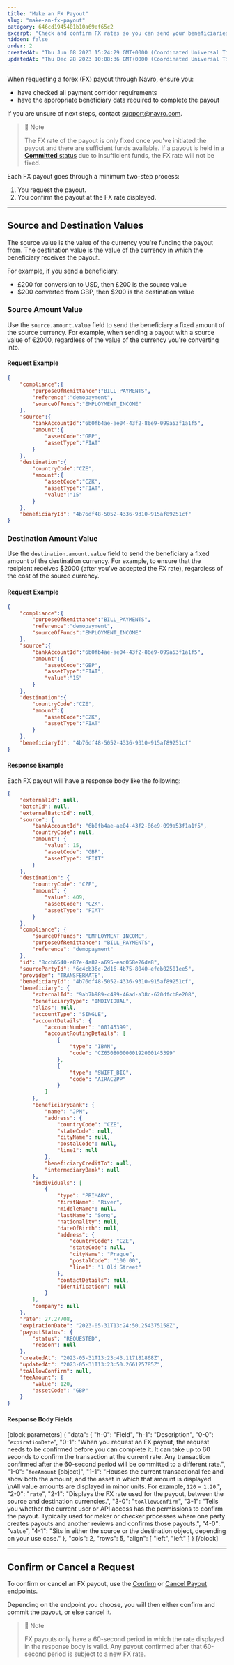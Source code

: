```yaml
---
title: "Make an FX Payout"
slug: "make-an-fx-payout"
category: 646cd1945401b10a69ef65c2
excerpt: "Check and confirm FX rates so you can send your beneficiaries fixed amounts."
hidden: false
order: 2
createdAt: "Thu Jun 08 2023 15:24:29 GMT+0000 (Coordinated Universal Time)"
updatedAt: "Thu Dec 28 2023 10:08:36 GMT+0000 (Coordinated Universal Time)"
---
```

When requesting a forex (FX) payout through Navro, ensure you:

- have checked all payment corridor requirements
- have the appropriate beneficiary data required to complete the payout

If you are unsure of next steps, contact [support@navro.com](mailto:support@navro.com).

> 🚧 Note
>
> The FX rate of the payout is only fixed once you've initiated the payout and there are sufficient funds available. If a payout is held in a [**Committed** status](https://navro.readme.io/docs/payout-statuses) due to insufficient funds, the FX rate will not be fixed.

Each FX payout goes through a minimum two-step process:

1. You request the payout.
2. You confirm the payout at the FX rate displayed.

***

## Source and Destination Values

The source value is the value of the currency you're funding the payout from. The destination value is the value of the currency in which the beneficiary receives the payout.

For example, if you send a beneficiary:

- £200 for conversion to USD, then £200 is the source value
- $200 converted from GBP, then $200 is the destination value

### Source Amount Value

Use the `source.amount.value` field to send the beneficiary a fixed amount of the source currency. For example, when sending a payout with a source value of €2000, regardless of the value of the currency you're converting into.

#### Request Example

```json
{
    "compliance":{
        "purposeOfRemittance":"BILL_PAYMENTS",
        "reference":"demopayment",
        "sourceOfFunds":"EMPLOYMENT_INCOME"
    },
    "source":{
        "bankAccountId":"6b0fb4ae-ae04-43f2-86e9-099a53f1a1f5",
        "amount":{
            "assetCode":"GBP",
            "assetType":"FIAT"
        }
    },
    "destination":{
        "countryCode":"CZE",
        "amount":{
            "assetCode":"CZK",
            "assetType":"FIAT",                      
            "value":"15"
        }
    },
    "beneficiaryId": "4b76df48-5052-4336-9310-915af89251cf"
}
```

### Destination Amount Value

Use the `destination.amount.value` field to send the beneficiary a fixed amount of the destination currency. For example, to ensure that the recipient receives $2000 (after you've accepted the FX rate), regardless of the cost of the source currency.

#### Request Example

```json
{
    "compliance":{
        "purposeOfRemittance":"BILL_PAYMENTS",
        "reference":"demopayment",
        "sourceOfFunds":"EMPLOYMENT_INCOME"
    },
    "source":{
        "bankAccountId":"6b0fb4ae-ae04-43f2-86e9-099a53f1a1f5",
        "amount":{
            "assetCode":"GBP",
            "assetType":"FIAT",
            "value":"15"
        }
    },
    "destination":{
        "countryCode":"CZE",
        "amount":{
            "assetCode":"CZK",
            "assetType":"FIAT"
        }
    },
    "beneficiaryId": "4b76df48-5052-4336-9310-915af89251cf"
}
```

#### Response Example

Each FX payout will have a response body like the following:

```json
{
    "externalId": null,
    "batchId": null,
    "externalBatchId": null,
    "source": {
        "bankAccountId": "6b0fb4ae-ae04-43f2-86e9-099a53f1a1f5",
        "countryCode": null,
        "amount": {
            "value": 15,
            "assetCode": "GBP",
            "assetType": "FIAT"
        }
    },
    "destination": {
        "countryCode": "CZE",
        "amount": {
            "value": 409,
            "assetCode": "CZK",
            "assetType": "FIAT"
        }
    },
    "compliance": {
        "sourceOfFunds": "EMPLOYMENT_INCOME",
        "purposeOfRemittance": "BILL_PAYMENTS",
        "reference": "demopayment"
    },
    "id": "8ccb6540-e87e-4a87-a695-ead058e26de8",
    "sourcePartyId": "6c4cb36c-2d16-4b75-8040-efeb02501ee5",
    "provider": "TRANSFERMATE",
    "beneficiaryId": "4b76df48-5052-4336-9310-915af89251cf",
    "beneficiary": {
        "externalId": "9ab7b989-c499-46ad-a38c-620dfcb8e208",
        "beneficiaryType": "INDIVIDUAL",
        "alias": null,
        "accountType": "SINGLE",
        "accountDetails": {
            "accountNumber": "00145399",
            "accountRoutingDetails": [
                {
                    "type": "IBAN",
                    "code": "CZ6508000000192000145399"
                },
                {
                    "type": "SWIFT_BIC",
                    "code": "AIRACZPP"
                }
            ]
        },
        "beneficiaryBank": {
            "name": "JPM",
            "address": {
                "countryCode": "CZE",
                "stateCode": null,
                "cityName": null,
                "postalCode": null,
                "line1": null
            },
            "beneficiaryCreditTo": null,
            "intermediaryBank": null
        },
        "individuals": [
            {
                "type": "PRIMARY",
                "firstName": "River",
                "middleName": null,
                "lastName": "Song",
                "nationality": null,
                "dateOfBirth": null,
                "address": {
                    "countryCode": "CZE",
                    "stateCode": null,
                    "cityName": "Prague",
                    "postalCode": "100 00",
                    "line1": "1 Old Street"
                },
                "contactDetails": null,
                "identification": null
            }
        ],
        "company": null
    },
    "rate": 27.27708,
    "expirationDate": "2023-05-31T13:24:50.254375158Z",
    "payoutStatus": {
        "status": "REQUESTED",
        "reason": null
    },
    "createdAt": "2023-05-31T13:23:43.117181868Z",
    "updatedAt": "2023-05-31T13:23:50.266125785Z",
    "toAllowConfirm": null,
    "feeAmount": {
        "value": 120,
        "assetCode": "GBP"
    }
}
```

#### Response Body Fields

[block:parameters]
{
  "data": {
    "h-0": "Field",
    "h-1": "Description",
    "0-0": "`expirationDate`",
    "0-1": "When you request an FX payout, the request needs to be confirmed before you can complete it. It can take up to 60 seconds to confirm the transaction at the current rate. Any transaction confirmed after the 60-second period will be committed to a different rate.",
    "1-0": "`feeAmount` [object]",
    "1-1": "Houses the current transactional fee and show both the amount, and the asset in which that amount is displayed.  \nAll value amounts are displayed in minor units. For example, `120` = `1.20`.",
    "2-0": "`rate`",
    "2-1": "Displays the FX rate used for the payout, between the source and destination currencies.",
    "3-0": "`toAllowConfirm`",
    "3-1": "Tells you whether the current user or API access has the permissions to confirm the payout. Typically used for maker or checker processes where one party creates payouts and another reviews and confirms those payouts.",
    "4-0": "`value`",
    "4-1": "Sits in either the source or the destination object, depending on your use case."
  },
  "cols": 2,
  "rows": 5,
  "align": [
    "left",
    "left"
  ]
}
[/block]

***

## Confirm or Cancel a Request

To confirm or cancel an FX payout, use the [Confirm](https://navro.readme.io/reference/confirm-payout-by-id) or [Cancel Payout](https://navro.readme.io/reference/cancel-payout-by-id) endpoints.

Depending on the endpoint you choose, you will then either confirm and commit the payout, or else cancel it.

> 🚧 Note
>
> FX payouts only have a 60-second period in which the rate displayed in the response body is valid. Any payout confirmed after that 60-second period is subject to a new FX rate.
